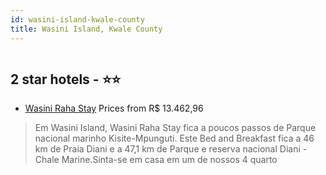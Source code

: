 ```yaml
---
id: wasini-island-kwale-county
title: Wasini Island, Kwale County
---
```


<center><img src="https://i.travelapi.com/hotels/41000000/40910000/40904100/40904019/f5c84ab1_b.jpg" alt="" /></center>


##  2 star hotels - ⭐️⭐️

-    [Wasini Raha Stay](https://www.hurb.com/br/aud/https://www.hurb.com/br/hotels/wasini-island/wasini-raha-stay-HT-LU4D?cmp=18055) Prices from R$ 13.462,96
   > Em Wasini Island, Wasini Raha Stay fica a poucos passos de Parque nacional marinho Kisite-Mpunguti.  Este Bed and Breakfast fica a 46 km de Praia Diani e a 47,1 km de Parque e reserva nacional Diani - Chale Marine.Sinta-se em casa em um de nossos 4 quarto
